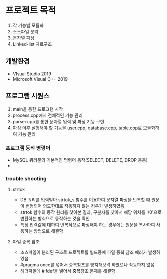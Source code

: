 # 프로젝트 목적

1. 각 기능별 모듈화
2. 소스파일 분리
3. 문자열 파싱
4. Linked-list 자료구조

## 개발환경
- VIsual Studio 2019
- Microsoft Visual C++ 2019

## 프로그램 시퀀스
1. main을 통한 프로그램 시작
2. process.cpp에서 전체적인 기능 관리
3. parser.cpp를 통한 문자열 입력 및 파싱 기능 구현
4. 파싱 이후 실행해야 할 기능을 user.cpp, database.cpp, table.cpp로 모듈화하여 기능 관리

### 프로그램 동작 명령어
- MySQL 쿼리문의 기본적인 명령어 동작(SELECT, DELETE, DROP 등등)
- 

### trouble shooting
1. strtok
   - DB 쿼리를 입력받아 strtok_s 함수를 이용하여 문자열 파싱을 반복할 때 원문이 변형되어 의도한대로 작동하지 않는 경우가 발생하였음
   - strtok 함수의 동작 원리를 찾아본 결과, 구분자를 찾아서 해당 위치를 '\0'으로 변환하는 방식으로 동작하는 것을 확인
   - 특정 입력값에 대하여 반복적으로 파싱해야 하는 경우에는 원문을 복사하여 사용하는 방법으로 해결함
   
2. 파일 중복 참조
   - 소스파일이 분리된 구조로 프로젝트를 빌드중에 파일 중복 참조 에러가 발생하였음
   - #pragma once를 넣어서 중복참조를 방지해보려 하였으나 작동하지 않음
   - 헤더파일에 #ifdef을 넣어서 중복참조 문제를 해결함

   

